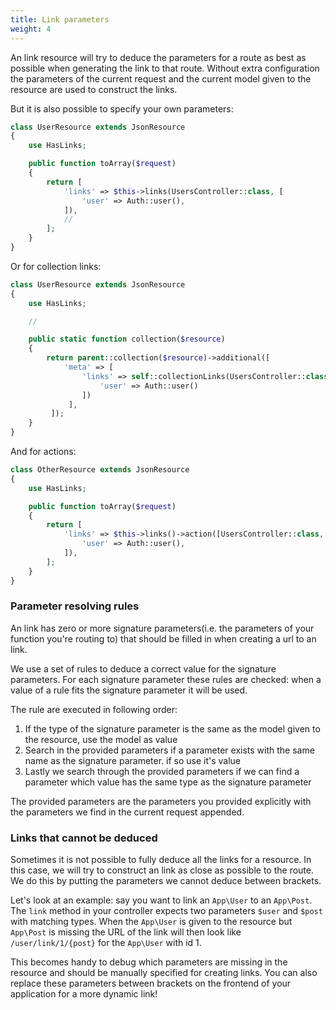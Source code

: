 ```yaml
---
title: Link parameters
weight: 4
---
```


An link resource will try to deduce the parameters for a route as best as possible when generating the link to that route. Without extra configuration the parameters of the current request and the current model given to the resource are used to construct the links.

But it is also possible to specify your own parameters:

```php
class UserResource extends JsonResource
{
    use HasLinks;

    public function toArray($request)
    {
	    return [
	        'links' => $this->links(UsersController::class, [
	            'user' => Auth::user(),
	        ]),
	        //
	    ];
    }
}
```

Or for collection links:


``` php
class UserResource extends JsonResource
{
    use HasLinks;

    //

    public static function collection($resource)
    {
        return parent::collection($resource)->additional([
            'meta' => [
                'links' => self::collectionLinks(UsersController::class, [
                    'user' => Auth::user()
                ])
             ],
         ]);
    }
}
```

And for actions:

``` php
class OtherResource extends JsonResource
{
    use HasLinks;

    public function toArray($request)
    {
        return [
            'links' => $this->links()->action([UsersController::class, 'show'], [
                'user' => Auth::user(),
            ]),
        ];
    }
}
```

### Parameter resolving rules

An link has zero or more signature parameters(i.e. the parameters of your function you're routing to) that should be filled in when creating a url to an link.

We use a set of rules to deduce a correct value for the signature parameters. For each signature parameter these rules are checked: when a value of a rule fits the signature parameter it will be used.

The rule are executed in following order:

1. If the type of the signature parameter is the same as the model given to the resource, use the model as value
2. Search in the provided parameters if a parameter exists with the same name as the signature parameter. if so use it's value
3. Lastly we search through the provided parameters if we can find a parameter which value has the same type as the signature parameter

The provided parameters are the parameters you provided explicitly with the parameters we find in the current request appended.

### Links that cannot be deduced

Sometimes it is not possible to fully deduce all the links for a resource. In this case, we will try to construct an link as close as possible to the route. We do this by putting the parameters we cannot deduce between brackets.

Let's look at an example: say you want to link an `App\User` to an `App\Post`. The `link` method in your controller expects two parameters `$user` and `$post` with matching types. When the `App\User` is given to the resource but `App\Post` is missing the URL of the link will then look like `/user/link/1/{post}` for the `App\User` with id 1.

This becomes handy to debug which parameters are missing in the resource and should be manually specified for creating links. You can also replace these parameters between brackets on the frontend of your application for a more dynamic link!
